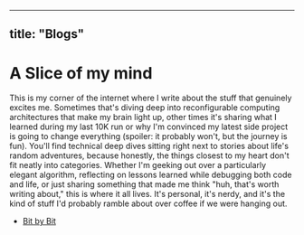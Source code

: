 
---
title: "Blogs"
---

# A Slice of my mind
This is my corner of the internet where I write about the stuff that genuinely excites me. Sometimes that's diving deep into reconfigurable computing architectures that make my brain light up, other times it's sharing what I learned during my last 10K run or why I'm convinced my latest side project is going to change everything (spoiler: it probably won't, but the journey is fun). You'll find technical deep dives sitting right next to stories about life's random adventures, because honestly, the things closest to my heart don't fit neatly into categories. Whether I'm geeking out over a particularly elegant algorithm, reflecting on lessons learned while debugging both code and life, or just sharing something that made me think "huh, that's worth writing about," this is where it all lives. It's personal, it's nerdy, and it's the kind of stuff I'd probably ramble about over coffee if we were hanging out.

<!-- - [AI Articles](/categories/AI/) -->
- [Bit by Bit](bit_by_bit)
